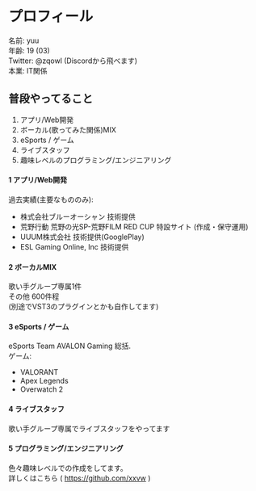 # プロフィール  
名前: yuu  
年齢: 19 (03)  
Twitter: @zqowl (Discordから飛べます)  
本業: IT関係   

## 普段やってること
1. アプリ/Web開発  
2. ボーカル(歌ってみた関係)MIX  
3. eSports / ゲーム  
4. ライブスタッフ  
4. 趣味レベルのプログラミング/エンジニアリング  

#### 1 アプリ/Web開発   
過去実績(主要なもののみ):  
- 株式会社ブルーオーシャン 技術提供  
- 荒野行動 荒野の光SP-荒野FILM RED CUP 特設サイト (作成・保守運用)  
- UUUM株式会社 技術提供(GooglePlay)  
- ESL Gaming Online, Inc 技術提供  

#### 2 ボーカルMIX  
歌い手グループ専属1件  
その他 600件程  
(別途でVST3のプラグインとかも自作してます)  

#### 3 eSports / ゲーム  
eSports Team AVALON Gaming 総括.  
ゲーム:  
- VALORANT  
- Apex Legends  
- Overwatch 2  

#### 4 ライブスタッフ  
歌い手グループ専属でライブスタッフをやってます  

#### 5 プログラミング/エンジニアリング  
色々趣味レベルでの作成をしてます。  
詳しくはこちら ( https://github.com/xxvw )
